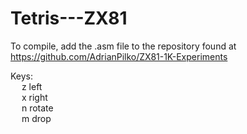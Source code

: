 # Tetris---ZX81

To compile, add the .asm file to the repository found at https://github.com/AdrianPilko/ZX81-1K-Experiments

Keys:  <br> &emsp; z left <br>
&emsp; x right <br>
&emsp; n rotate <br>
&emsp; m drop
